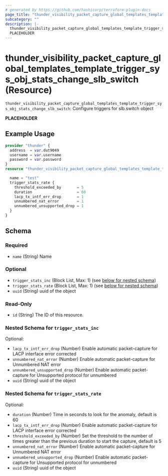 ```yaml
---
# generated by https://github.com/hashicorp/terraform-plugin-docs
page_title: "thunder_visibility_packet_capture_global_templates_template_trigger_sys_obj_stats_change_slb_switch Resource - terraform-provider-thunder"
subcategory: ""
description: |-
  thunder_visibility_packet_capture_global_templates_template_trigger_sys_obj_stats_change_slb_switch: Configure triggers for slb.switch object
  PLACEHOLDER
---
```


# thunder_visibility_packet_capture_global_templates_template_trigger_sys_obj_stats_change_slb_switch (Resource)

`thunder_visibility_packet_capture_global_templates_template_trigger_sys_obj_stats_change_slb_switch`: Configure triggers for slb.switch object

__PLACEHOLDER__

## Example Usage

```terraform
provider "thunder" {
  address  = var.dut9049
  username = var.username
  password = var.password
}
resource "thunder_visibility_packet_capture_global_templates_template_trigger_sys_obj_stats_change_slb_switch" "thunder_visibility_packet_capture_global_templates_template_trigger_sys_obj_stats_change_slb_switch" {

  name = "test"
  trigger_stats_rate {
    threshold_exceeded_by       = 5
    duration                    = 60
    lacp_tx_intf_err_drop       = 1
    unnumbered_nat_error        = 1
    unnumbered_unsupported_drop = 1
  }
}
```

<!-- schema generated by tfplugindocs -->
## Schema

### Required

- `name` (String) Name

### Optional

- `trigger_stats_inc` (Block List, Max: 1) (see [below for nested schema](#nestedblock--trigger_stats_inc))
- `trigger_stats_rate` (Block List, Max: 1) (see [below for nested schema](#nestedblock--trigger_stats_rate))
- `uuid` (String) uuid of the object

### Read-Only

- `id` (String) The ID of this resource.

<a id="nestedblock--trigger_stats_inc"></a>
### Nested Schema for `trigger_stats_inc`

Optional:

- `lacp_tx_intf_err_drop` (Number) Enable automatic packet-capture for LACP interface error corrected
- `unnumbered_nat_error` (Number) Enable automatic packet-capture for Unnumbered NAT error
- `unnumbered_unsupported_drop` (Number) Enable automatic packet-capture for Unsupported protocol for unnumbered
- `uuid` (String) uuid of the object


<a id="nestedblock--trigger_stats_rate"></a>
### Nested Schema for `trigger_stats_rate`

Optional:

- `duration` (Number) Time in seconds to look for the anomaly, default is 60
- `lacp_tx_intf_err_drop` (Number) Enable automatic packet-capture for LACP interface error corrected
- `threshold_exceeded_by` (Number) Set the threshold to the number of times greater than the previous duration to start the capture, default is 5
- `unnumbered_nat_error` (Number) Enable automatic packet-capture for Unnumbered NAT error
- `unnumbered_unsupported_drop` (Number) Enable automatic packet-capture for Unsupported protocol for unnumbered
- `uuid` (String) uuid of the object


